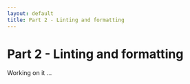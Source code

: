 ```yaml
---
layout: default
title: Part 2 - Linting and formatting
---
```


# Part 2 - Linting and formatting

Working on it ...
